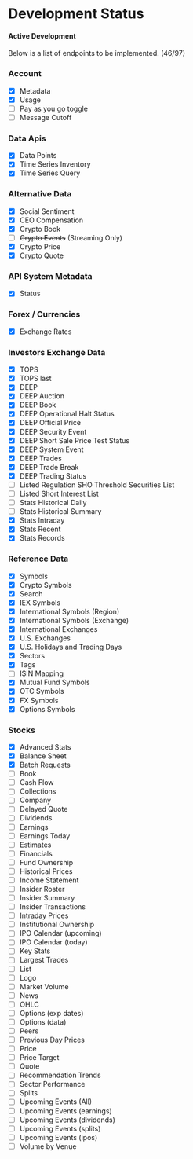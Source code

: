 # Development Status

#### Active Development

Below is a list of endpoints to be implemented. (46/97)

### Account

- [x] Metadata
- [x] Usage
- [ ] Pay as you go toggle
- [ ] Message Cutoff

### Data Apis

- [x] Data Points
- [x] Time Series Inventory
- [x] Time Series Query

### Alternative Data

- [x] Social Sentiment
- [x] CEO Compensation
- [x] Crypto Book
- [ ] ~~Crypto Events~~ (Streaming Only)
- [x] Crypto Price
- [x] Crypto Quote

### API System Metadata

- [x] Status

### Forex / Currencies

- [x] Exchange Rates

### Investors Exchange Data

- [x] TOPS
- [x] TOPS last
- [x] DEEP
- [x] DEEP Auction
- [x] DEEP Book
- [x] DEEP Operational Halt Status
- [x] DEEP Official Price
- [x] DEEP Security Event
- [x] DEEP Short Sale Price Test Status
- [x] DEEP System Event
- [x] DEEP Trades
- [x] DEEP Trade Break
- [x] DEEP Trading Status
- [ ] Listed Regulation SHO Threshold Securities List
- [ ] Listed Short Interest List
- [ ] Stats Historical Daily
- [ ] Stats Historical Summary
- [x] Stats Intraday
- [x] Stats Recent
- [x] Stats Records

### Reference Data

- [x] Symbols
- [x] Crypto Symbols
- [x] Search
- [x] IEX Symbols
- [x] International Symbols (Region)
- [x] International Symbols (Exchange)
- [x] International Exchanges
- [x] U.S. Exchanges
- [x] U.S. Holidays and Trading Days
- [x] Sectors
- [x] Tags
- [ ] ISIN Mapping
- [x] Mutual Fund Symbols
- [x] OTC Symbols
- [x] FX Symbols
- [x] Options Symbols

### Stocks

- [x] Advanced Stats
- [x] Balance Sheet
- [x] Batch Requests
- [ ] Book
- [ ] Cash Flow
- [ ] Collections
- [ ] Company
- [ ] Delayed Quote
- [ ] Dividends
- [ ] Earnings
- [ ] Earnings Today
- [ ] Estimates
- [ ] Financials
- [ ] Fund Ownership
- [ ] Historical Prices
- [ ] Income Statement
- [ ] Insider Roster
- [ ] Insider Summary
- [ ] Insider Transactions
- [ ] Intraday Prices
- [ ] Institutional Ownership
- [ ] IPO Calendar (upcoming)
- [ ] IPO Calendar (today)
- [ ] Key Stats
- [ ] Largest Trades
- [ ] List
- [ ] Logo
- [ ] Market Volume
- [ ] News
- [ ] OHLC
- [ ] Options (exp dates)
- [ ] Options (data)
- [ ] Peers
- [ ] Previous Day Prices
- [ ] Price
- [ ] Price Target
- [ ] Quote
- [ ] Recommendation Trends
- [ ] Sector Performance
- [ ] Splits
- [ ] Upcoming Events (All)
- [ ] Upcoming Events (earnings)
- [ ] Upcoming Events (dividends)
- [ ] Upcoming Events (splits)
- [ ] Upcoming Events (ipos)
- [ ] Volume by Venue
